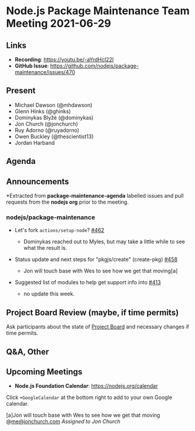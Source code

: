 # Node.js  Package Maintenance Team Meeting 2021-06-29

## Links

* **Recording**:  <https://youtu.be/-aYrdHcI22I>
* **GitHub Issue**: <https://github.com/nodejs/package-maintenance/issues/470>

## Present

* Michael Dawson (@mhdawson)
* Glenn Hinks (@ghinks)
* Dominykas Blyžė (@dominykas)
* Jon Church (@jonchurch)
* Ruy Adorno (@ruyadorno)
* Owen Buckley (@thescientist13)
* Jordan Harband

## Agenda

## Announcements

*Extracted from **package-maintenance-agenda** labelled issues and pull requests from the **nodejs org** prior to the meeting.

### nodejs/package-maintenance

* Let's fork `actions/setup-node`? [#462](https://github.com/nodejs/package-maintenance/issues/462)
  * Dominykas reached out to Myles, but may take a little while to see what the result is.

* Status update and next steps for "pkgjs/create" (create-pkg) [#458](https://github.com/nodejs/package-maintenance/issues/458)
  * Jon will touch base with Wes to see how we get that moving[a]

* Suggested list of modules to help get support info into [#413](https://github.com/nodejs/package-maintenance/issues/413)
  * no update this week.

## Project Board Review (maybe, if time permits)

Ask participants about the state of [Project Board](https://github.com/nodejs/package-maintenance/projects/1) and necessary changes if time permits.

## Q&A, Other

## Upcoming Meetings

* **Node.js Foundation Calendar**: <https://nodejs.org/calendar>

Click `+GoogleCalendar` at the bottom right to add to your own Google calendar.

[a]Jon will touch base with Wes to see how we get that moving @me@jonchurch.com
_Assigned to Jon Church_
